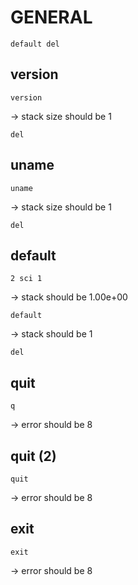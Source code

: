 # GENERAL

`default del `

## version

`version`

-> stack size should be 1

`del`

## uname

`uname`

-> stack size should be 1

`del`

## default

`2 sci 1`

-> stack should be 1.00e+00

`default`

-> stack should be 1

`del`

## quit

`q`

-> error should be 8

## quit (2)

`quit`

-> error should be 8

## exit

`exit`

-> error should be 8
